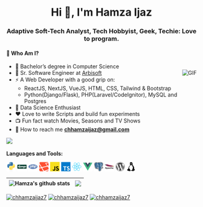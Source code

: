 <h1 align="center">Hi 👋, I'm Hamza Ijaz</h1>
<h3 align="center">Adaptive Soft-Tech Analyst, Tech Hobbyist, Geek, Techie: Love to program.</h3>

#### 🤔 Who Am I?

- 🏫 Bachelor’s degree in Computer Science 
- 💼 Sr. Software Engineer at [Arbisoft](https://arbisoft.com/)
  <img src="https://media.giphy.com/media/BemKqR9RDK4V2/giphy.gif" height=200 alt="GIF" align="right">
- ⚡️ A Web Developer with a good grip on:
  - ReactJS, NextJS, VueJS, HTML, CSS, Tailwind & Bootstrap
  - Python(Django/Flask), PHP(Laravel/CodeIgnitor), MySQL and Postgres
- 🚀 Data Science Enthusiast
- ❤️ Love to write Scripts and build fun experiments
- 📺 Fun fact watch Movies, Seasons and TV Shows
- 💬 How to reach me **chhamzaijaz@gmail.com**

![](https://komarev.com/ghpvc/?username=hamzaijaz-dev&color=brightgreen)

**Languages and Tools:**  

<code><img height="25" src="https://raw.githubusercontent.com/hamzaijaz-dev/hamzaijaz-dev/master/assets/python.svg"></code>
<code><img height="25" src="https://raw.githubusercontent.com/hamzaijaz-dev/hamzaijaz-dev/master/assets/django.svg"></code>
<code><img height="25" src="https://raw.githubusercontent.com/hamzaijaz-dev/hamzaijaz-dev/master/assets/php.svg"></code>
<code><img height="25" src="https://raw.githubusercontent.com/hamzaijaz-dev/hamzaijaz-dev/master/assets/laravel.svg"></code>
<code><img height="25" src="https://raw.githubusercontent.com/hamzaijaz-dev/hamzaijaz-dev/master/assets/javascript.svg"></code>
<code><img height="25" src="https://raw.githubusercontent.com/hamzaijaz-dev/hamzaijaz-dev/master/assets/typescript.svg"></code>
<code><img height="25" src="https://raw.githubusercontent.com/hamzaijaz-dev/hamzaijaz-dev/master/assets/react.svg"></code>
<code><img height="25" src="https://raw.githubusercontent.com/hamzaijaz-dev/hamzaijaz-dev/master/assets/vuejs.svg"></code>
<code><img height="25" src="https://raw.githubusercontent.com/hamzaijaz-dev/hamzaijaz-dev/master/assets/postgresql.svg"></code>
<code><img height="25" src="https://raw.githubusercontent.com/hamzaijaz-dev/hamzaijaz-dev/master/assets/apache.svg"></code>
<code><img height="25" src="https://raw.githubusercontent.com/hamzaijaz-dev/hamzaijaz-dev/master/assets/wordpress.svg"></code>
<code><img height="25" src="https://raw.githubusercontent.com/hamzaijaz-dev/hamzaijaz-dev/master/assets/linux.svg"></code>

| <img align="center" src="https://github-readme-stats.vercel.app/api?username=hamzaijaz-dev&show_icons=true&include_all_commits=true&theme=buefy&hide_border=true" alt="Hamza's github stats" /></a> | <a href="https://github.com/hamzaijaz-dev/github-readme-stats"><img align="center" src="https://github-readme-stats.vercel.app/api/top-langs/?username=hamzaijaz-dev&layout=compact&theme=buefy&hide_border=true" /> |
| ------------- | ------------- |

<a href="https://linkedin.com/in/chhamzaijaz7" target="blank"><img align="center" src="https://cdn.jsdelivr.net/npm/simple-icons@3.0.1/icons/linkedin.svg" alt="chhamzaijaz7" height="25" width="25" /></a>
<a href="https://fb.com/chhamzaijaz7" target="blank"><img align="center" src="https://cdn.jsdelivr.net/npm/simple-icons@3.0.1/icons/facebook.svg" alt="chhamzaijaz7" height="25" width="25" /></a>
<a href="https://instagram.com/chhamzaijaz7" target="blank"><img align="center" src="https://cdn.jsdelivr.net/npm/simple-icons@3.0.1/icons/instagram.svg" alt="chhamzaijaz7" height="25" width="25" /></a>

<!---
hamzaijaz-dev/hamzaijaz-dev is a ✨ special ✨ repository because its `README.md` (this file) appears on your GitHub profile.
You can click the Preview link to take a look at your changes.
--->
